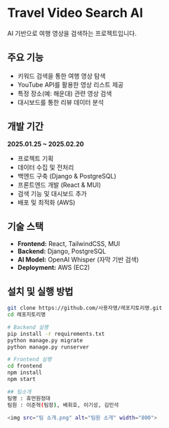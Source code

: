 # Travel Video Search AI
AI 기반으로 여행 영상을 검색하는 프로젝트입니다.

## 주요 기능
- 키워드 검색을 통한 여행 영상 탐색
- YouTube API를 활용한 영상 리스트 제공
- 특정 장소(예: 해운대) 관련 영상 검색
- 대시보드를 통한 리뷰 데이터 분석

## 개발 기간  
**2025.01.25 ~ 2025.02.20**  
- 프로젝트 기획  
- 데이터 수집 및 전처리  
- 백엔드 구축 (Django & PostgreSQL)  
- 프론트엔드 개발 (React & MUI)  
- 검색 기능 및 대시보드 추가  
- 배포 및 최적화 (AWS)

## 기술 스택
- **Frontend:** React, TailwindCSS, MUI
- **Backend:** Django, PostgreSQL
- **AI Model:** OpenAI Whisper (자막 기반 검색)
- **Deployment:** AWS (EC2)

## 설치 및 실행 방법
```bash
git clone https://github.com/사용자명/레포지토리명.git
cd 레포지토리명

# Backend 실행
pip install -r requirements.txt
python manage.py migrate
python manage.py runserver

# Frontend 실행
cd frontend
npm install
npm start

## 팀소개
팀명 : 휴먼원정대
팀원 : 이준혁(팀장), 배휘호, 이기성, 김민석

<img src="팀 소개.png" alt="팀원 소개" width="800">
